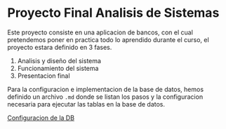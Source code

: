 # Proyecto Final Analisis de Sistemas
Este proyecto consiste en una aplicacion de bancos, con el cual pretendemos poner en practica todo lo aprendido durante el curso, el proyecto estara definido en 3 fases.

1. Analisis y diseño del sistema
2. Funcionamiento del sistema
3. Presentacion final

Para la configuracion e implementacion de la base de datos, hemos definido un archivo `.md` donde se listan los pasos y la configuracion necesaria para ejecutar las tablas en la base de datos.

[Configuracion de la DB](./db/README.md)